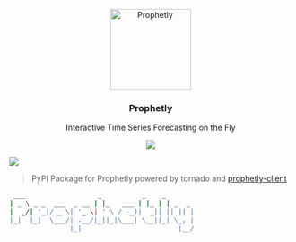 <p align="center">
  <a href="http://prophetly.github.io">
    <img alt="Prophetly" src="https://avatars2.githubusercontent.com/u/26736074?v=3&s=150" width="144">
  </a>
</p>

<h3 align="center">
  Prophetly
</h3>

<p align="center">
  Interactive Time Series Forecasting on the Fly
</p>

<p align="center">
  <a href="https://github.com/Prophetly/Prophetly"><img src="https://img.shields.io/badge/phase-develoment-brightgreen.svg"></a>

  <a href="https://travis-ci.org/Prophetly/prophetly-server"><img src="https://travis-ci.org/Prophetly/prophetly-server.svg?branch=master"></a>
</p>

> PyPI Package for Prophetly powered by tornado and [prophetly-client](https://github.com/Prophetly/prophetly-client)

```bash
 ___                  _          _    _
| _ \ _ _  ___  _ __ | |_   ___ | |_ | | _  _
|  _/| '_|/ _ \| '_ \| ' \ / -_)|  _|| || || |
|_|  |_|  \___/| .__/|_||_|\___| \__||_| \_, |
               |_|                        |__/
```

